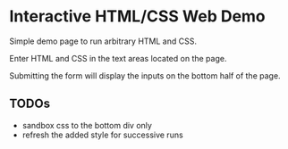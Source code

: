 Interactive HTML/CSS Web Demo
===================

Simple demo page to run arbitrary HTML and CSS.

Enter HTML and CSS in the text areas located on the page. 

Submitting the form will display the inputs on the bottom half of the page.

## TODOs ##
* sandbox css to the bottom div only
* refresh the added style for successive runs
